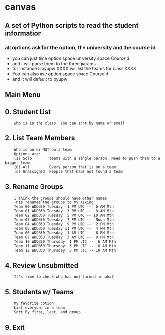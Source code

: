 # canvas
##  A set of Python scripts to read the student information
###     all options ask for the option, the university and the course id
*   you can just time option space university space CourseId
*   and I will parse them to the three params
*   for instance 5 byupw XXXX will list the teams for class XXXX
*   You can also use option space space CourseId
*   and it will default to byupw
##  Main Menu
##  0. Student List
        who is in the class. You can sort by name or email

##  2. List Team Members
        Who is on or NOT on a team
        Options are:
        (1) Solo        teams with a single person. Need to push them to a bigger team
        (0) All         Every person that is on a team
        (u) Unassigned  People that have not found a team

##  3. Rename Groups
        I think the groups should have other names
        This renames the groups to my liking
        Team 00 WDD330 Tuesday  1 PM UTC --  6 AM Mtn 
        Team 01 WDD330 Tuesday  3 PM UTC --  8 AM Mtn 
        Team 02 WDD330 Tuesday  5 PM UTC -- 10 AM Mtn 
        Team 03 WDD330 Tuesday  7 PM UTC --  Noon Mtn 
        Team 04 WDD330 Tuesday  9 PM UTC --  2 PM Mtn 
        Team 05 WDD330 Tuesday 11 PM UTC --  4 PM Mtn 
        Team 06 WDD330 Tuesday  1 AM UTC --  6 PM Mtn 
        Team 07 WDD330 Tuesday  3 AM UTC --  8 PM Mtn 
        Team 10 WDD330 Thursday  1 PM UTC --  6 AM Mtn 
        Team 11 WDD330 Thursday  3 PM UTC --  8 AM Mtn 
        Team 12 WDD330 Thursday  5 PM UTC -- 10 AM Mtn 
##  4. Review Unsubmitted
        It's time to check who has not turned in what
##  5. Students w/ Teams
        My favorite option
        List everyone in a team
        Sort By first, last, and group
##  9. Exit